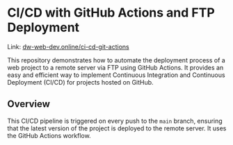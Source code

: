 # CI/CD with GitHub Actions and FTP Deployment

Link: [dw-web-dev.online/ci-cd-git-actions](https://dw-web-dev.online/ci-cd-git-actions/)

This repository demonstrates how to automate the deployment process of a web project to a remote server via FTP using GitHub Actions. It provides an easy and efficient way to implement Continuous Integration and Continuous Deployment (CI/CD) for projects hosted on GitHub.

## Overview

This CI/CD pipeline is triggered on every push to the `main` branch, ensuring that the latest version of the project is deployed to the remote server. It uses the GitHub Actions workflow.
